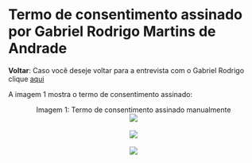 # Termo de consentimento assinado por Gabriel Rodrigo Martins de Andrade

**Voltar**: Caso você deseje voltar para a entrevista com o Gabriel Rodrigo clique [aqui](PerfilUsuario/Estudantes/Entrevistas/Gravacao/BrunoMartins.md)

A imagem 1 mostra o termo de consentimento assinado:

  <div align="center">
    Imagem 1: Termo de consentimento assinado manualmente
    <br>
    <img src="https://raw.githubusercontent.com/Interacao-Humano-Computador/2024.1-SIGAA/main/docs/Midia/TermosPNJ/TermoGabrielRodrigo1.jpeg">

 <div align="center">
    <br>
    <img src="https://raw.githubusercontent.com/Interacao-Humano-Computador/2024.1-SIGAA/main/docs/Midia/TermosPNJ/TermoGabrielRodrigo2.jpeg">

 <div align="center">
    <br>
    <img src="https://raw.githubusercontent.com/Interacao-Humano-Computador/2024.1-SIGAA/main/docs/Midia/TermosPNJ/TermoGabrielRodrigo3.jpeg">

